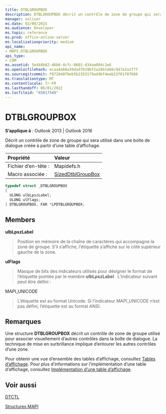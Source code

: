 ```yaml
---
title: DTBLGROUPBOX
description: DTBLGROUPBOX décrit un contrôle de zone de groupe qui sera utilisé dans une boîte de dialogue créée à partir d’une table d’affichage.
manager: soliver
ms.date: 03/09/2015
ms.audience: Developer
ms.topic: reference
ms.prod: office-online-server
ms.localizationpriority: medium
api_name:
- MAPI.DTBLGROUPBOX
api_type:
- COM
ms.assetid: 5e444b62-d6b6-4cfc-8601-d34aa004c1e6
ms.openlocfilehash: ecaa4a68a39dad7b19bf2a28b1466c947e2a1f7f
ms.sourcegitcommit: f872848fbeb5b2353179ad4bf4eab23f61f87666
ms.translationtype: MT
ms.contentlocale: fr-FR
ms.lasthandoff: 06/01/2022
ms.locfileid: "65817549"
---
```

# <a name="dtblgroupbox"></a>DTBLGROUPBOX

  
  
**S’applique à** : Outlook 2013 | Outlook 2016 
  
Décrit un contrôle de zone de groupe qui sera utilisé dans une boîte de dialogue créée à partir d’une table d’affichage.
  
|Propriété|Valeur|
|:-----|:-----|
|Fichier d’en-tête :  <br/> |Mapidefs.h  <br/> |
|Macro associée :  <br/> |[SizedDtblGroupBox](sizeddtblgroupbox.md) <br/> |
   
```cpp
typedef struct _DTBLGROUPBOX
{
  ULONG ulbLpszLabel;
  ULONG ulFlags;
} DTBLGROUPBOX, FAR *LPDTBLGROUPBOX;

```

## <a name="members"></a>Members

 **ulbLpszLabel**
  
> Position en mémoire de la chaîne de caractères qui accompagne la zone de groupe. S’il s’affiche, l’étiquette s’affiche sur le côté supérieur gauche de la zone.
    
 **ulFlags**
  
> Masque de bits des indicateurs utilisés pour désigner le format de l’étiquette pointée par le membre **ulbLpszLabel** . L’indicateur suivant peut être défini : 
    
MAPI_UNICODE 
  
> L’étiquette est au format Unicode. Si l’indicateur MAPI_UNICODE n’est pas défini, l’étiquette est au format ANSI.
    
## <a name="remarks"></a>Remarques

Une structure **DTBLGROUPBOX** décrit un contrôle de zone de groupe utilisé pour associer visuellement d’autres contrôles dans la boîte de dialogue. La technique de mise en surbrillance implique d’entourer les autres contrôles d’une zone. 
  
Pour obtenir une vue d’ensemble des tables d’affichage, consultez [Tables d’affichage](display-tables.md). Pour plus d’informations sur l’implémentation d’une table d’affichage, consultez [Implémentation d’une table d’affichage](display-table-implementation.md).
  
## <a name="see-also"></a>Voir aussi



[DTCTL](dtctl.md)


[Structures MAPI](mapi-structures.md)


